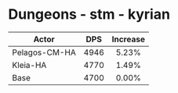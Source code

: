 # Dungeons - stm - kyrian
| Actor | DPS | Increase |
|---|:---:|:---:|
|Pelagos-CM-HA|4946|5.23%|
|Kleia-HA|4770|1.49%|
|Base|4700|0.00%|
